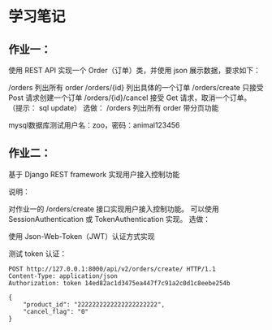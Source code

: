 # 学习笔记

## 作业一：
使用 REST API 实现一个 Order（订单）类，并使用 json 展示数据，要求如下：

/orders 列出所有 order
/orders/{id} 列出具体的一个订单
/orders/create 只接受 Post 请求创建一个订单
/orders/{id}/cancel 接受 Get 请求，取消一个订单。 （提示： sql update）
选做：
/orders 列出所有 order 带分页功能

mysql数据库测试用户名：zoo，密码：animal123456


## 作业二：
基于 Django REST framework 实现用户接入控制功能

说明：

对作业一的 /orders/create 接口实现用户接入控制功能。
可以使用 SessionAuthentication 或 TokenAuthentication 实现。
选做：

使用 Json-Web-Token（JWT）认证方式实现

测试 token 认证：

```
POST http://127.0.0.1:8000/api/v2/orders/create/ HTTP/1.1
Content-Type: application/json
Authorization: token 14ed82ac1d3475ea447f7c91a2c0d1c8eebe254b

{
    "product_id": "2222222222222222222222",
    "cancel_flag": "0"
}
```